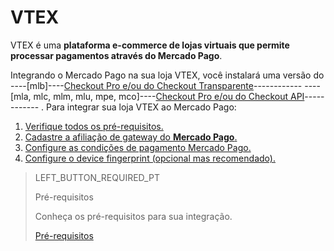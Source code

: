 # VTEX

VTEX é uma **plataforma e-commerce de lojas virtuais que permite processar pagamentos através do Mercado Pago**.

Integrando o Mercado Pago na sua loja VTEX, você instalará uma versão do ----[mlb]----[Checkout Pro e/ou do Checkout Transparente](https://www.mercadopago[FAKER][URL][DOMAIN]/ferramentas-para-vender/cobrar)------------ ----[mla, mlc, mlm, mlu, mpe, mco]----[Checkout Pro e/ou do Checkout API](https://www.mercadopago.com.br/ferramentas-para-vender/cobrar)------------ . Para integrar sua loja VTEX ao Mercado Pago:

1. [Verifique todos os pré-requisitos.](https://www.mercadopago[FAKER][URL][DOMAIN]/developers/pt/guides/plugins/unofficial/vtex/prerequisites)
2. [Cadastre a afiliação de gateway do **Mercado Pago**.](https://www.mercadopago[FAKER][URL][DOMAIN]/developers/pt/guides/plugins/unofficial/vtex/gateway-affiliations)
3. [Configure as condições de pagamento Mercado Pago.](https://www.mercadopago[FAKER][URL][DOMAIN]/developers/pt/guides/plugins/unofficial/vtex/configure-payment-conditions)
4. [Configure o device fingerprint (opcional mas recomendado).](https://www.mercadopago[FAKER][URL][DOMAIN]/developers/pt/guides/plugins/unofficial/vtex/device-fingerprint)

> LEFT_BUTTON_REQUIRED_PT
>
> Pré-requisitos
>
> Conheça os pré-requisitos para sua integração.
>
> [Pré-requisitos](https://www.mercadopago[FAKER][URL][DOMAIN]/developers/pt/guides/plugins/unofficial/vtex/prerequisites)
